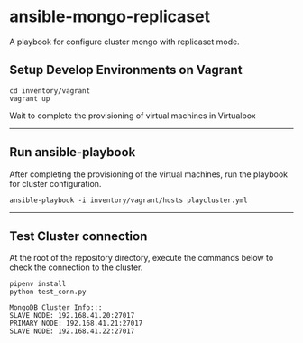 # ansible-mongo-replicaset

A playbook for configure cluster mongo with replicaset mode.

  

## Setup Develop Environments on Vagrant

    cd inventory/vagrant
    vagrant up

Wait to complete the provisioning of virtual machines in Virtualbox

---

## Run ansible-playbook
After completing the provisioning of the virtual machines, run the playbook for cluster configuration.

    ansible-playbook -i inventory/vagrant/hosts playcluster.yml
---
## Test Cluster connection
At the root of the repository directory, execute the commands below to check the connection to the cluster.

    pipenv install
    python test_conn.py
    
    MongoDB Cluster Info:::
	SLAVE NODE: 192.168.41.20:27017
	PRIMARY NODE: 192.168.41.21:27017
	SLAVE NODE: 192.168.41.22:27017


